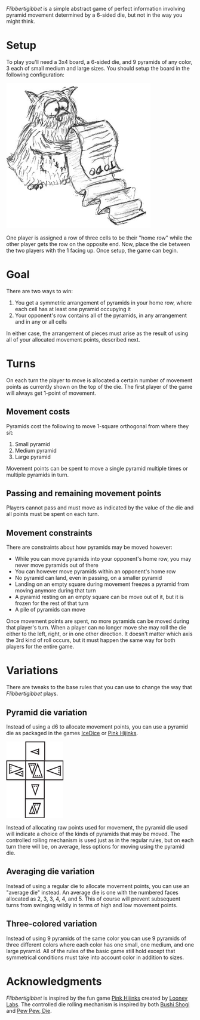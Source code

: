 *Flibbertigibbet* is a simple abstract game of perfect information involving pyramid movement determined by a 6-sided die, but not in the way you might think.

Setup
=====

To play you'll need a 3x4 board, a 6-sided die, and 9 pyramids of any color, 3 each of small medium and large sizes.  You should setup the board in the following configuration:

![todo](https://raw.githubusercontent.com/fogus/spiel/master/graphics/original/todo.jpg)

One player is assigned a row of three cells to be their "home row" while the other player gets the row on the opposite end. Now, place the die between the two players with the 1 facing up.  Once setup, the game can begin.

Goal
====

There are two ways to win:

 1. You get a symmetric arrangement of pyramids in your home 
    row, where each cell has at least one pyramid occupying it
 2. Your opponent's row contains all of the pyramids, in any
    arrangement and in any or all cells

In either case, the arrangement of pieces must arise as the result of using all of your allocated movement points, described next.

Turns
=====

On each turn the player to move is allocated a certain number of movement points as currently shown on the top of the die. The first player of the game will always get 1-point of movement. 

## Movement costs

Pyramids cost the following to move 1-square orthogonal from where they sit:

 1. Small pyramid
 2. Medium pyramid
 3. Large pyramid

Movement points can be spent to move a single pyramid multiple times or multiple pyramids in turn.

## Passing and remaining movement points

Players cannot pass and must move as indicated by the value of the die and all points must be spent on each turn.

## Movement constraints

There are constraints about how pyramids may be moved however:

 * While you can move pyramids into your opponent's home row, 
   you may never move pyramids out of there
 * You can however move pyramids within an opponent's home row
 * No pyramid can land, even in passing, on a smaller pyramid
 * Landing on an empty square during movement freezes a pyramid 
   from moving anymore during that turn
 * A pyramid resting on an empty square can be move out of it, 
   but it is frozen for the rest of that turn
 * A pile of pyramids can move 

Once movement points are spent, no more pyramids can be moved during that player's turn.  When a player can no longer move she may roll the die either to the left, right, or in one other direction.  It doesn't matter which axis the 3rd kind of roll occurs, but it must happen the same way for both players for the entire game.

Variations
==========

There are tweaks to the base rules that you can use to change the way that *Flibbertigibbet* plays.

## Pyramid die variation

Instead of using a d6 to allocate movement points, you can use a pyramid die as packaged in the games [IceDice](http://www.looneylabs.com/games/icedice) or [Pink Hijinks](http://www.looneylabs.com/games/pink-hijinks).

![pyramid-die](https://raw.githubusercontent.com/fogus/spiel/master/pyramidenspiel/graphics/png/pyramid-die-faces.png)

Instead of allocating raw points used for movement, the pyramid die used will indicate a choice of the kinds of pyramids that may be moved.  The controlled rolling mechanism is used just as in the regular rules, but on each turn there will be, on average, less options for moving using the pyramid die.

## Averaging die variation

Instead of using a regular die to allocate movement points, you can use an "average die" instead. An average die is one with the numbered faces allocated as 2, 3, 3, 4, 4, and 5.  This of course will prevent subsequent turns from swinging wildly in terms of high and low movement points.

## Three-colored variation

Instead of using 9 pyramids of the same color you can use 9 pyramids of three different colors where each color has one small, one medium, and one large pyramid.  All of the rules of the basic game still hold except that symmetrical conditions must take into account color in addition to sizes.

Acknowledgments
===============

*Flibbertigibbet* is inspired by the fun game [Pink Hijinks](http://www.looneylabs.com/games/pink-hijinks) created by [Looney Labs](http://www.looneylabs.com).  The controlled die rolling mechanism is inspired by both [Bushi Shogi](http://boardgamegeek.com/boardgame/15874/bushi-shogi) and [Pew Pew, Die](http://icehousegames.org/wiki/index.php?title=PewPewDie).